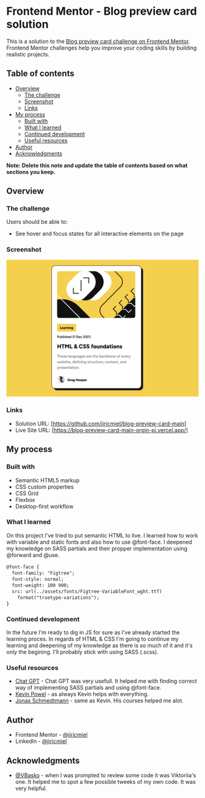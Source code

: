 # Frontend Mentor - Blog preview card solution

This is a solution to the [Blog preview card challenge on Frontend Mentor](https://www.frontendmentor.io/challenges/blog-preview-card-ckPaj01IcS). Frontend Mentor challenges help you improve your coding skills by building realistic projects.

## Table of contents

- [Overview](#overview)
  - [The challenge](#the-challenge)
  - [Screenshot](#screenshot)
  - [Links](#links)
- [My process](#my-process)
  - [Built with](#built-with)
  - [What I learned](#what-i-learned)
  - [Continued development](#continued-development)
  - [Useful resources](#useful-resources)
- [Author](#author)
- [Acknowledgments](#acknowledgments)

**Note: Delete this note and update the table of contents based on what sections you keep.**

## Overview

### The challenge

Users should be able to:

- See hover and focus states for all interactive elements on the page

### Screenshot

![My solution for the Blog preview card component coding challenge](images/screenshot.JPG)

### Links

- Solution URL: [https://github.com/jiricmiel/blog-preview-card-main]
- Live Site URL: [https://blog-preview-card-main-orpin-pi.vercel.app/]

## My process

### Built with

- Semantic HTML5 markup
- CSS custom properties
- CSS Grid
- Flexbox
- Desktop-first workflow

### What I learned

On this project I've tried to put semantic HTML to live.
I learned how to work with variable and static fonts and also how to use @font-face.
I deepened my knowledge on SASS partials and their propper implementation using @forward and @use.

```
@font-face {
  font-family: "Figtree";
  font-style: normal;
  font-weight: 100 900;
  src: url(../assets/fonts/Figtree-VariableFont_wght.ttf)
    format("truetype-variations");
}
```

### Continued development

In the future I'm ready to dig in JS for sure as I've already started the learning proces.
In regards of HTML & CSS I'm going to continue my learning and deepening of my knowledge as there is so much of it and it's only the begining.
I'll probably stick with using SASS (.scss).

### Useful resources

- [Chat GPT](https://chatgpt.com/) - Chat GPT was very usefull. It helped me with finding correct way of implementing SASS partials and using @font-face.
- [Kevin Powel](https://github.com/kevin-powell) - as always Kevin helps with everything.
- [Jonas Schmedtmann](https://github.com/jonasschmedtmann) - same as Kevin. His courses helped me alot.

## Author

- Frontend Mentor - [@jiricmiel](https://www.frontendmentor.io/profile/jiricmiel)
- LinkedIn - [@jiricmiel](https://www.linkedin.com/in/jiricmiel)

## Acknowledgments

- [@VBasko](https://www.frontendmentor.io/profile/VBasko) - when I was prompted to review some code it was Viktoriia's one. It helped me to spot a few possible tweeks of my own code. It was very helpful.
